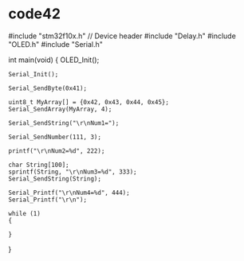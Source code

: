 # code42
#include "stm32f10x.h"                  // Device header
#include "Delay.h"
#include "OLED.h"
#include "Serial.h"
 
int main(void)
{
	OLED_Init();
	
	Serial_Init();
	
	Serial_SendByte(0x41);
	
	uint8_t MyArray[] = {0x42, 0x43, 0x44, 0x45};
	Serial_SendArray(MyArray, 4);
	
	Serial_SendString("\r\nNum1=");
	
	Serial_SendNumber(111, 3);
	
	printf("\r\nNum2=%d", 222);
	
	char String[100];
	sprintf(String, "\r\nNum3=%d", 333);
	Serial_SendString(String);
	
	Serial_Printf("\r\nNum4=%d", 444);
	Serial_Printf("\r\n");
	
	while (1)
	{
		
	}
}

